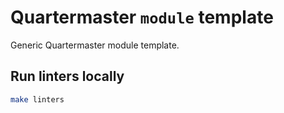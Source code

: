 # Quartermaster `module` template

Generic Quartermaster module template.

## Run linters locally

```bash
make linters
```
